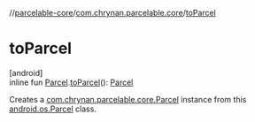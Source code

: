 //[parcelable-core](../../index.md)/[com.chrynan.parcelable.core](index.md)/[toParcel](to-parcel.md)

# toParcel

[android]\
inline fun [Parcel](https://developer.android.com/reference/kotlin/android/os/Parcel.html).[toParcel](to-parcel.md)(): [Parcel](-parcel/index.md)

Creates a [com.chrynan.parcelable.core.Parcel](-parcel/index.md) instance from this [android.os.Parcel](https://developer.android.com/reference/kotlin/android/os/Parcel.html) class.
